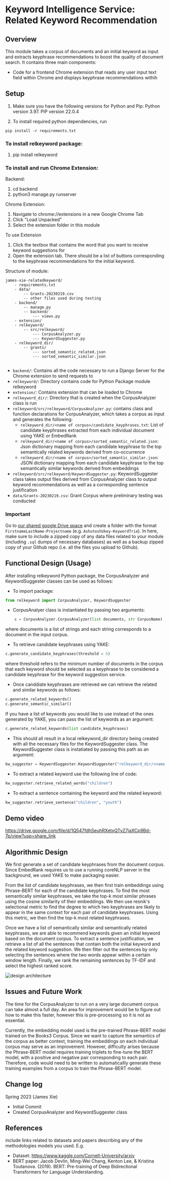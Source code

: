 # Keyword Intelligence Service: Related Keyword Recommendation

## Overview

This module takes a corpus of documents and an initial keyword as input and extracts keyphrase recommendations
to boost the quality of document search. It contains three main components: 

* Code for a frontend Chrome extension that reads any user input text field within Chrome and displays keyphrase recommendations withih 
## Setup

1. Make sure you have the following versions for Python and Pip:
Python version 3.97. 
   PIP version 22.0.4

2. To install required python dependencies, run 
```
pip install -r requirements.txt
```

### To install relkeyword package:
1. pip install relkeyword

### To install and run Chrome Extension:
Backend:
1. cd backend
2. python3 manage.py runserver

Chrome Extension:
1. Navigate to chrome://extensions in a new Google Chrome Tab
2. Click "Load Unpacked"
3. Select the extension folder in this module

To use Extension
1. Click the textbox that contains the word that you want to receive keyword suggestions for
2. Open the extension tab. There should be a list of buttons corresponding to the keyphrase recommendations for the initial keyword.


Structure of module:
```
james-xie-relatedkeyword/
    - requirements.txt
    - data/ 
        -- Grants-20230219.csv
        -- other files used during testing
    - backend/
        -- manage.py
        -- backend/
            --- views.py
    - extension/
    - relkeyword/
        -- src/relkeyword/
            --- CorpusAnalyzer.py
            --- KeywordSuggester.py
    - relkeyword_dir/
        -- grants/
            --- sorted_semantic_related.json
            --- sorted_semantic_similar.json
             
```


* `backend/`: Contains all the code necessary to run a Django Server for the Chrome extension to send requests to
* `relkeyword/`: Directory contains code for Python Package module relkeyword
* `extension/`: Contains extension that can be loaded to Chrome 
* `relkeyword_dir/`: Directory that is created when the CorpusAnalyzer class is run
* `relkeyword/src/relkeyword/CorpusAnalyzer.py`: contains class and function declarations for CorpusAnalyzer, which takes a corpus as input and generates the following:
    - `relkeyword_dir/<name of corpus>/candidate_keyphrases.txt`: List of candidate keyphrases extracted from each individual document using YAKE or EmbedRank
    - `relkeyword_dir/<name of corpus>/sorted_semantic_related.json`: Json dictionary mapping from each candidate keyphrase to the top semantically related keywords derived from co-occurrence
    - `relkeyword_dir/<name of corpus>/sorted_semantic_similar.json`: JSON dictionary mapping from each candidate keyphrase to the top semantically similar keywords derived from embeddings
* `relkeyword/src/relkeyword/KeywordSuggester.py`: KeywordSuggester class takes output files derived from CorpusAnalyzer class to output keyword recommendations as well as a corresponding sentence justification
* `data/Grants-20230219.csv`: Grant Corpus where preliminary testing was conducted

### Important 
Go to [our shared google Drive space](https://drive.google.com/drive/folders/1rxPAdGTVcl-Xo6uuFovdKcCw5_FEaXIC?usp=sharing) and create a folder with the format `FirstnameLastName-Projectname` (e.g. `AshutoshUkey-KeywordTrie`). In here, make sure to include a zipped copy of any data files related to your module (including `.sql` dumps of necessary databases) as well as a backup zipped copy of your Github repo (i.e. all the files you upload to Github).



## Functional Design (Usage)
After installing relkeyword Python package, the CorpusAnalyzer and KeywordSuggester classes can be used as follows:

* To import package:
```python
from relkeyword import CorpusAnalyzer, KeywordSuggester
```
* CorpusAnalyer class is instantiated by passing two arguments: 
```python
    c = CorpusAnalyzer.CorpusAnalyzer(list documents, str CorpusName)
```
where documents is a list of strings and each string corresponds to a document in the input corpus.

* To retrieve candidate keyphrases using YAKE:
```python
c.generate_candidate_keyphrases(threshold = 5)
```
where threshold refers to the minimum number of documents in the corpus that each keyword should be selected as a keyphrase to be considered a candidate keyphrase for the keyword suggestion service.

* Once canddiate keyphrases are retrieved we can retrieve the related and similar keywords as follows:
```python
c.generate_related_keywords()
c.generate_semantic_similar()
```
If you have a list of keywords you would like to use instead of the ones generated by YAKE, you can pass the list of keywords as an argument:
```python
c.generate_related_keywords(list candidate_keyphrases)
```

* This should all result in a local relkeyword_dir directory being created with all the necessary files for the KeywordSuggester class. The KeywordSuggester class is instatiated by passing this path as an argument:

```python
kw_suggester = KeywordSuggester.KeywordSuggester("relkeyword_dir/<name of corpus>/")
```

* To extract a related keyword use the following line of code:
```python
kw_suggester.retrieve_related_words("children")
```
* To extract a sentence containing the keyword and the related keyword:
```python
kw_suggester.retrieve_sentence("children", "youth")
```
## Demo video
https://drive.google.com/file/d/1Q547fdhSeuhRXetxQTvZ7jaXCp9Bd-7p/view?usp=share_link


## Algorithmic Design 

We first generate a set of candidate keyphrases from the document corpus. Since EmbedRank requires us to use a running coreNLP server in the background, we used YAKE to make packaging easier. 

From the list of candidate keyphrases, we then first train embeddings using Phrase-BERT for each of the candidate keyphrases. To find the most semantically similar keyphrases, we take the top-k most similar phrases using the cosine similarity of their embeddings. We then use resnik's selectional metric to find the degree to which two keyphrases are likely to appear in the same context for each pair of candidate keyphrases. Using this metric, we then find the top-k most related keyphrases.

Once we have a list of semantically similar and semantically related keyphrases, we are able to recommend keywords given an initial keyword based on the document corpus. To extract a sentence justification, we retrieve a list of all the sentences that contain both the initial keyword and the related keyword suggestion. We then filter out the sentences by only selecting the sentences where the two words appear within a certain window length. Finally, we rank the remaining sentences by TF-IDF and select the highest ranked score.



![design architecture](https://github.com/Forward-UIUC-2023S/james-xie-relkeyword/blob/main/ModelArchitecture.png)



## Issues and Future Work

The time for the CorpusAnalyzer to run on a very large document corpus can take almost a full day. An area for improvement would be to figure out how to make this faster, however this is pre-processing so it is not as essential. 

Currently, the embedding model used is the pre-trained Phrase-BERT model trained on the Books3 Corpus. Since we want to capture the semantics of the corpus as better context, training the embeddings on each individual corpus may serve as an improvement. However, difficulty arises because the Phrase-BERT model requires training triplets to fine-tune the BERT model, with a positive and negative pair corresponding to each pair. Therefore, code would need to be written to automaticallly generate these training examples from a corpus to train the Phrase-BERT model. 

## Change log

Spring 2023 (James Xie)
- Initial Commit
- Created CorpusAnalyzer and KeywordSuggester class
## References 
include links related to datasets and papers describing any of the methodologies models you used. E.g. 

* Dataset: https://www.kaggle.com/Cornell-University/arxiv 
* BERT paper: Jacob Devlin, Ming-Wei Chang, Kenton Lee, & Kristina Toutanova. (2019). BERT: Pre-training of Deep Bidirectional Transformers for Language Understanding.

